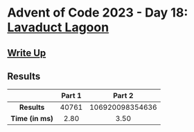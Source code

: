 # Advent of Code 2023 - Day 18: [Lavaduct Lagoon](https://adventofcode.com/2023/day/18)

## [Write Up](https://codingap.github.io/advent-of-code/writeups/2023/day18)
## Results
|| **Part 1** | **Part 2** |
|:--:|:---:|:---:|
| **Results** | 40761 | 106920098354636 |
| **Time (in ms)** | 2.80 | 3.50 |